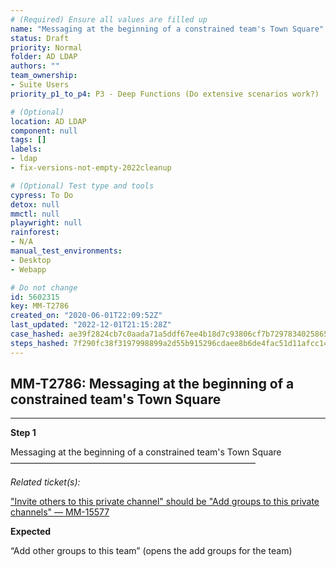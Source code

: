 ```yaml
---
# (Required) Ensure all values are filled up
name: "Messaging at the beginning of a constrained team's Town Square"
status: Draft
priority: Normal
folder: AD LDAP
authors: ""
team_ownership: 
- Suite Users
priority_p1_to_p4: P3 - Deep Functions (Do extensive scenarios work?)

# (Optional)
location: AD LDAP
component: null
tags: []
labels: 
- ldap
- fix-versions-not-empty-2022cleanup

# (Optional) Test type and tools
cypress: To Do
detox: null
mmctl: null
playwright: null
rainforest: 
- N/A
manual_test_environments: 
- Desktop
- Webapp

# Do not change
id: 5602315
key: MM-T2786
created_on: "2020-06-01T22:09:52Z"
last_updated: "2022-12-01T21:15:28Z"
case_hashed: ae39f2824cb7c0aada71a5ddf67ee4b18d7c93806cf7b7297834025865c8c585aedb359a74398b96bdc5c024bbd8f84c
steps_hashed: 7f290fc38f3197998899a2d55b915296cdaee8b6de4fac51d11afcc14ddfa9ee6983f34a9e73a2e0829a52b8b207afbd
---
```


<!-- (Auto-generated) Based on frontmatter's "key" and "name" -->

## MM-T2786: Messaging at the beginning of a constrained team's Town Square

---

**Step 1**

Messaging at the beginning of a constrained team's Town Square\
————————————————————————————

_Related ticket(s):_

["Invite others to this private channel" should be "Add groups to this private channels" — MM-15577](https://mattermost.atlassian.net/browse/MM-15577)

**Expected**

“Add other groups to this team” (opens the add groups for the team)

